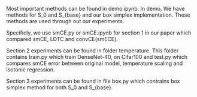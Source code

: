 Most important methods can be found in demo.ipynb. In demo, We have methods for S_0 and S_{base} and our box simplex implementation. These methods are used through out our experiments.

Specificly, we use smCE.py or smCE.ipynb for section 1 in our paper which compared smCE, LDTC and convCE(smECE).

Section 2 experiments can be found in folder temperature. This folder contains train.py which train DenseNet-40, on Cifar100 and test.py which compares smCE error between original model, temperature scaling and isotonic regression.

Section 3 experiments can be found in file box.py which contrains box simplex method for both S_0 and S_{base}.

